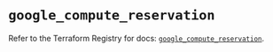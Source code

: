 # `google_compute_reservation`

Refer to the Terraform Registry for docs: [`google_compute_reservation`](https://registry.terraform.io/providers/hashicorp/google-beta/5.38.0/docs/resources/google_compute_reservation).
